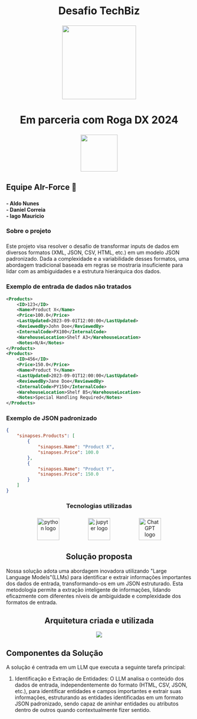 <h1 align="center">Desafio TechBiz</h1>

###

<div align="center">
  <img height="200" src="https://image.slidesharecdn.com/institucionaltechbizforensedigital-100701092914-phpapp02/85/institucional-techbiz-forense-digital-1-320.jpg?cb=1670119558"  />
</div>

###

<h1 align="center">Em parceria com Roga DX 2024</h1>

###

<div align="center">
  <img height="100" src="https://github.com/user-attachments/assets/bb8d4ffb-df43-4643-8f96-386d841c5548"  />
</div>

###

<h2 align="left">Equipe AIr-Force 🤖</h2>

###

<h4 align="left">- Aldo Nunes<br>- Daniel Correia<br>- Iago Mauricio</h4>

###

<h3 align="left">Sobre o projeto</h3>

###

<p align="left">Este projeto visa resolver o desafio de transformar inputs de dados em diversos formatos (XML, JSON, CSV, HTML, etc.) em um modelo JSON padronizado. Dada a complexidade e a variabilidade desses formatos, uma abordagem tradicional baseada em regras se mostraria insuficiente para lidar com as ambiguidades e a estrutura hierárquica dos dados.</p>

###



###

<h3 align="left">Exemplo de entrada de dados não tratados</h3>

```xml
<Products>
    <ID>123</ID>
    <Name>Product X</Name>
    <Price>100.0</Price>
    <LastUpdated>2023-09-01T12:00:00</LastUpdated>
    <ReviewedBy>John Doe</ReviewedBy>
    <InternalCode>PX100</InternalCode>
    <WarehouseLocation>Shelf A3</WarehouseLocation>
    <Notes>N/A</Notes>
</Products>
<Products>
    <ID>456</ID>
    <Price>150.0</Price>
    <Name>Product Y</Name>
    <LastUpdated>2023-09-01T12:00:00</LastUpdated>
    <ReviewedBy>Jane Doe</ReviewedBy>
    <InternalCode>PY150</InternalCode>
    <WarehouseLocation>Shelf B5</WarehouseLocation>
    <Notes>Special Handling Required</Notes>
</Products>
```



<h3 align="left">Exemplo de JSON padronizado</h3>

```json
{
    "sinapses.Products": [
        {
            "sinapses.Name": "Product X",
            "sinapses.Price": 100.0
        },
        {
            "sinapses.Name": "Product Y",
            "sinapses.Price": 150.0
        }
    ]
}
```

<h3 align="center">Tecnologias utilizadas</h3>

###

<div align="center">
  <img src="https://img.shields.io/badge/Python-3776AB?logo=python&logoColor=white&style=for-the-badge" height="60" alt="python logo"  />
  <img width="70" />
  <img src="https://img.shields.io/badge/Jupyter-F37626?logo=jupyter&logoColor=black&style=for-the-badge" height="60" alt="jupyter logo"  />
  <img width="70" />
  <img src="https://img.shields.io/badge/ChatGPT-74aa9c?logo=openai&logoColor=white" height="60" alt="ChatGPT logo"  />
</div>

###

<h2 align="center">Solução proposta</h2>
<p align="left">Nossa solução adota uma abordagem inovadora utilizando "Large Language Models"(LLMs) para identificar e extrair informações importantes dos dados de entrada, transformando-os em um JSON estruturado. Esta metodologia permite a extração inteligente de informações, lidando eficazmente com diferentes níveis de ambiguidade e complexidade dos formatos de entrada.</p>

###

<h2 align="center">Arquitetura criada e utilizada</h2>

<div align="center">
  <img height="auto" src="https://github.com/user-attachments/assets/bce6bac2-873e-4e03-ba27-2eadafe5718b"  />
</div>

###

<h2 align="left">Componentes da Solução</h2>
<p align="left">A solução é centrada em um LLM que executa a seguinte tarefa principal:
<ol>
  <li>
Identificação e Extração de Entidades: O LLM analisa o conteúdo dos dados de entrada, independentemente do formato (HTML, CSV, JSON, etc.), para identificar entidades e campos importantes e extrair suas informações, estruturando as entidades identificadas em um formato JSON padronizado, sendo capaz de aninhar entidades ou atributos dentro de outros quando contextualmente fizer sentido.</p>
  </li>
</ol>
